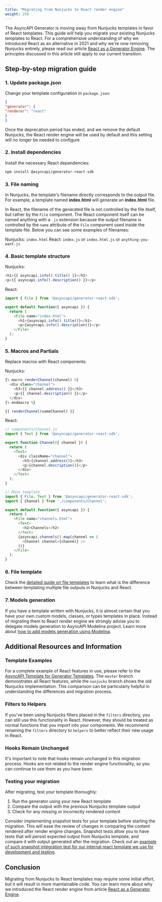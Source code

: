 ```yaml
---
title: "Migrating from Nunjucks to React render engine"
weight: 250
---
```


The AsyncAPI Generator is moving away from Nunjucks templates in favor of React templates. This guide will help you migrate your existing Nunjucks templates to React. For a comprehensive understanding of why we introduced React as an alternative in 2021 and why we're now removing Nunjucks entirely, please read our article [React as a Generator Engine](https://www.asyncapi.com/blog/react-as-generator-engine). The principles discussed in this article still apply to our current transition.

## Step-by-step migration guide

### 1. Update package.json

Change your template configuration in `package.json`:

```json
{
"generator": {
"renderer": "react"
}
}
```

Once the deprecation period has ended, and we remove the default Nunjucks, the React render engine will be used by default and this setting will no longer be needed to configure

### 2. Install dependencies

Install the necessary React dependencies:

```bash
npm install @asyncapi/generator-react-sdk
```

### 3. File naming

In Nunjucks, the template's filename directly corresponds to the output file. For example, a template named **index.html** will generate an **index.html** file.

In React, the filename of the generated file is not controlled by the file itself, but rather by the `File` component. The React component itself can be named anything with a `.js` extension because the output filename is controlled by the `name` attribute of the `File` component used inside the template file. Below you can see some examples of filenames: 

Nunjucks: `index.html`
React: `index.js` or `index.html.js` or `anything-you-want.js`

### 4. Basic template structure

Nunjucks:
```js
<h1>{{ asyncapi.info().title() }}</h1>
<p>{{ asyncapi.info().description() }}</p>
```

React:
```js
import { File } from '@asyncapi/generator-react-sdk';

export default function({ asyncapi }) {
  return (
    <File name="index.html">
      <h1>{asyncapi.info().title()}</h1>
      <p>{asyncapi.info().description()}</p>
    </File>
  );
}
```

### 5. Macros and Partials

Replace macros with React components:

Nunjucks:
```js
{% macro renderChannel(channel) %}
  <div class="channel">
    <h3>{{ channel.address() }}</h3>
    <p>{{ channel.description() }}</p>
  </div>
{% endmacro %}

{{ renderChannel(someChannel) }}
```

React:
```js
// components/Channel.js
import { Text } from '@asyncapi/generator-react-sdk';

export function Channel({ channel }) {
  return (
    <Text>
      <div className="channel">
        <h3>{channel.address()}</h3>
        <p>{channel.description()}</p>
      </div>
    </Text>
  );
}

// Main template
import { File, Text } from '@asyncapi/generator-react-sdk';
import { Channel } from './components/Channel';

export default function({ asyncapi }) {
  return (
    <File name="channels.html">
      <Text>
        <h2>Channels</h2>
      </Text>
      {asyncapi.channels().map(channel => (
        <Channel channel={channel} />
      ))}
    </File>
  );
}
```

### 6. File template 

Check the [detailed guide on file templates](file-templates) to learn what is the difference between templating multiple file outputs in Nunjucks and React.

### 7. Models generation

If you have a template written with Nunjucks, it is almost certain that you have your own custom models, classes, or types templates in place. Instead of migrating them to React render engine we strongly advise you to delegate models generation to AsyncAPI Modelina project. Learn more about [how to add models generation using Modelina](https://www.asyncapi.com/docs/tools/generator/model-generation).

## Additional Resources and Information

### Template Examples
For a complete example of React features in use, please refer to the [AsyncAPI Template for Generator Templates](https://github.com/asyncapi/template-for-generator-templates). The `master` branch demonstrates all React features, while the `nunjucks` branch shows the old Nunjucks implementation. This comparison can be particularly helpful in understanding the differences and migration process.

### Filters to Helpers
If you've been using Nunjucks filters placed in the `filters` directory, you can still use this functionality in React. However, they should be treated as normal functions that you import into your components. We recommend renaming the `filters` directory to `helpers` to better reflect their new usage in React.

### Hooks Remain Unchanged
It's important to note that hooks remain unchanged in this migration process. Hooks are not related to the render engine functionality, so you can continue to use them as you have been.

### Testing your migration

After migrating, test your template thoroughly:

1. Run the generator using your new React template
2. Compare the output with the previous Nunjucks template output
3. Check for any missing or incorrectly rendered content

Consider implementing snapshot tests for your template before starting the migration. This will ease the review of changes in comparing the content rendered after render engine changes. Snapshot tests allow you to have tests that will persist expected output from Nunjucks template, and compare it with output generated after the migration. Check out an [example of such snapshot integration test for our internal react template we use for development and testing](https://github.com/asyncapi/generator/blob/master/apps/generator/test/integration.test.js#L66).

## Conclusion

Migrating from Nunjucks to React templates may require some initial effort, but it will result in more maintainable code. You can learn more about why we introduced the React render engine from article [React as a Generator Engine](https://www.asyncapi.com/blog/react-as-generator-engine).